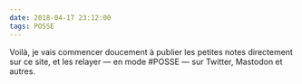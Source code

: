 ```yaml
---
date: 2018-04-17 23:12:00
tags: POSSE
---
```


Voilà, je vais commencer doucement à publier les petites notes directement sur ce site, et les relayer — en mode #POSSE — sur Twitter, Mastodon et autres.
